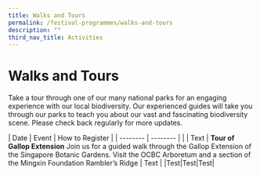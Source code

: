 ```yaml
---
title: Walks and Tours
permalink: /festival-programmes/walks-and-tours
description: ""
third_nav_title: Activities
---
```


# **Walks and Tours**
Take a tour through one of our many national parks for an engaging experience with our local biodiversity. Our experienced guides will take you through our parks to teach you about our vast and fascinating biodiversity scene. Please check back regularly for more updates.


| Date |   Event      |     How to Register        |
| -------- | -------- |  |
| Text     | **Tour of Gallop Extension** Join us for a guided walk through the Gallop Extension of the Singapore Botanic Gardens. Visit the OCBC Arboretum and a section of the Mingxin Foundation Rambler’s Ridge    | Text     |
|Test|Test|Test|